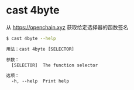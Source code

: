 # cast 4byte

从 https://openchain.xyz 获取给定选择器的函数签名

```bash
$ cast 4byte --help
```

```txt
用法：cast 4byte [SELECTOR]

参数：
  [SELECTOR]  The function selector

选项：
  -h, --help  Print help
```